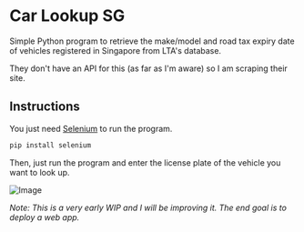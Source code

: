 # Car Lookup SG
Simple Python program to retrieve the make/model and road tax expiry date of vehicles registered in Singapore from LTA's database.

They don't have an API for this (as far as I'm aware) so I am scraping their site.

## Instructions

You just need [Selenium](https://pypi.org/project/selenium/) to run the program.

```python
pip install selenium
```

Then, just run the program and enter the license plate of the vehicle you want to look up.

![Image](https://i.imgur.com/VEp5UhN.png)

*Note: This is a very early WIP and I will be improving it. The end goal is to deploy a web app.*